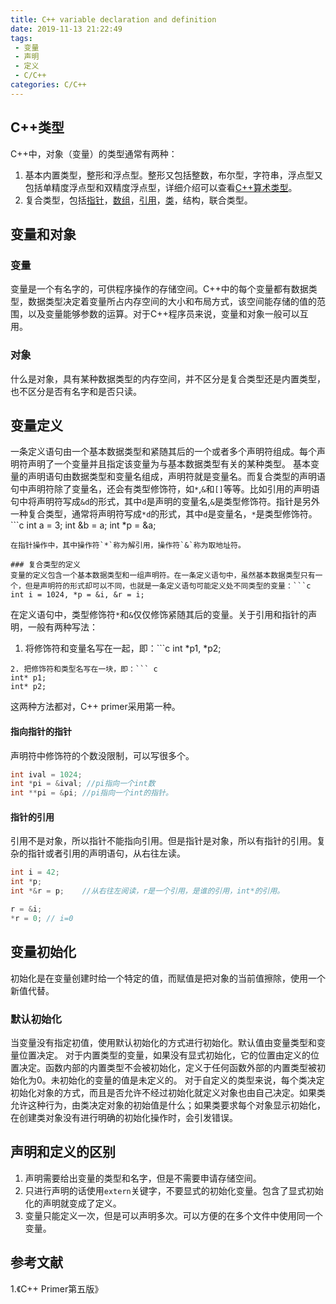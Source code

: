 ```yaml
---
title: C++ variable declaration and definition
date: 2019-11-13 21:22:49
tags:
 - 变量
 - 声明
 - 定义
 - C/C++
categories: C/C++
---
```


## C++类型
C++中，对象（变量）的类型通常有两种：
1. 基本内置类型，整形和浮点型。整形又包括整数，布尔型，字符串，浮点型又包括单精度浮点型和双精度浮点型，详细介绍可以查看[C++算术类型](https://mxxhcm.github.io/2019/11/05/C-fundamental-types-and-variables/)。
2. 复合类型，包括[指针](https://mxxhcm.github.io/2019/11/13/C-compound-type-pointer/)，[数组](https://mxxhcm.github.io/2019/11/13/C-compound-type-array/)，[引用](https://mxxhcm.github.io/2019/11/13/C-compound-type-reference/)，[类](https://mxxhcm.github.io/2019/11/13/C-compound-type-class/)，结构，联合类型。


## 变量和对象
### 变量
变量是一个有名字的，可供程序操作的存储空间。C++中的每个变量都有数据类型，数据类型决定着变量所占内存空间的大小和布局方式，该空间能存储的值的范围，以及变量能够参数的运算。对于C++程序员来说，变量和对象一般可以互用。

### 对象
什么是对象，具有某种数据类型的内存空间，并不区分是复合类型还是内置类型，也不区分是否有名字和是否只读。

## 变量定义
一条定义语句由一个基本数据类型和紧随其后的一个或者多个声明符组成。每个声明符声明了一个变量并且指定该变量为与基本数据类型有关的某种类型。
基本变量的声明语句由数据类型和变量名组成，声明符就是变量名。而复合类型的声明语句中声明符除了变量名，还会有类型修饰符，如`*`,`&`和`[]`等等。比如引用的声明语句中将声明符写成`&d`的形式，其中`d`是声明的变量名,`&`是类型修饰符。指针是另外一种复合类型，通常将声明符写成`*d`的形式，其中`d`是变量名，`*`是类型修饰符。```c
int a = 3;
int &b = a;
int *p = &a;
```
在指针操作中，其中操作符`*`称为解引用，操作符`&`称为取地址符。

### 复合类型的定义
变量的定义包含一个基本数据类型和一组声明符。在一条定义语句中，虽然基本数据类型只有一个，但是声明符的形式却可以不同，也就是一条定义语句可能定义处不同类型的变量：```c
int i = 1024, *p = &i, &r = i;
```
在定义语句中，类型修饰符`*`和`&`仅仅修饰紧随其后的变量。关于引用和指针的声明，一般有两种写法：
1. 将修饰符和变量名写在一起，即：```c
int *p1, *p2;
```
2. 把修饰符和类型名写在一块，即：``` c
int* p1;
int* p2;
```

这两种方法都对，C++ primer采用第一种。

#### 指向指针的指针
声明符中修饰符的个数没限制，可以写很多个。
```c
int ival = 1024;
int *pi = &ival; //pi指向一个int数
int **pi = &pi; //pi指向一个int的指针。
```

#### 指针的引用
引用不是对象，所以指针不能指向引用。但是指针是对象，所以有指针的引用。复杂的指针或者引用的声明语句，从右往左读。
```c
int i = 42;
int *p;
int *&r = p;    //从右往左阅读，r是一个引用，是谁的引用，int*的引用。

r = &i; 
*r = 0; // i=0
```

## 变量初始化
初始化是在变量创建时给一个特定的值，而赋值是把对象的当前值擦除，使用一个新值代替。

### 默认初始化
当变量没有指定初值，使用默认初始化的方式进行初始化。默认值由变量类型和变量位置决定。
对于内置类型的变量，如果没有显式初始化，它的位置由定义的位置决定。函数内部的内置类型不会被初始化，定义于任何函数外部的内置类型被初始化为$0$。未初始化的变量的值是未定义的。
对于自定义的类型来说，每个类决定初始化对象的方式，而且是否允许不经过初始化就定义对象也由自己决定。如果类允许这种行为，由类决定对象的初始值是什么；如果类要求每个对象显示初始化，在创建类对象没有进行明确的初始化操作时，会引发错误。

## 声明和定义的区别
1. 声明需要给出变量的类型和名字，但是不需要申请存储空间。
2. 只进行声明的话使用`extern`关键字，不要显式的初始化变量。包含了显式初始化的声明就变成了定义。
3. 变量只能定义一次，但是可以声明多次。可以方便的在多个文件中使用同一个变量。


## 参考文献
1.《C++ Primer第五版》
